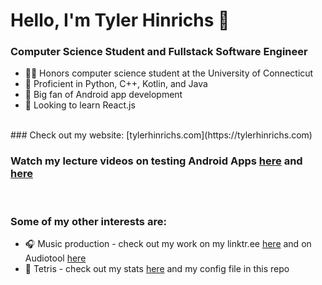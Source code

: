 # Hello, I'm Tyler Hinrichs 👋

### Computer Science Student and Fullstack Software Engineer

- 👨‍🎓 Honors computer science student at the University of Connecticut
- 🔨 Proficient in Python, C++, Kotlin, and Java
- 🐛 Big fan of Android app development
- 🤔 Looking to learn React.js  
<br>
### Check out my website: [tylerhinrichs.com](https://tylerhinrichs.com)
<br>

### Watch my lecture videos on testing Android Apps [here](https://www.youtube.com/watch?v=mviSXhgEc8A) and [here](https://www.youtube.com/watch?v=SjbA-RDVruc&t=430s)
<br>

### Some of my other interests are:
- 🎧 Music production - check out my work on my linktr.ee [here](https://linktr.ee/tyfreestyle) and on Audiotool [here](https://audiotool.com/user/tylernh99)
- 🧩 Tetris - check out my stats [here](https://ch.tetr.io/u/tyfreestyle) and my config file in this repo

<!--
**tylernh10/tylernh10** is a ✨ _special_ ✨ repository because its `README.md` (this file) appears on your GitHub profile.

Here are some ideas to get you started:

- 🔭 I’m currently working on ...
- 🌱 I’m currently learning ...
- 👯 I’m looking to collaborate on ...
- 🤔 I’m looking for help with ...
- 💬 Ask me about ...
- 📫 How to reach me: ...
- 😄 Pronouns: ...
- ⚡ Fun fact: ...
-->
